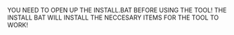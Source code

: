 YOU NEED TO OPEN UP THE INSTALL.BAT BEFORE USING THE TOOL! THE INSTALL BAT WILL INSTALL THE NECCESARY ITEMS FOR THE TOOL TO WORK!
